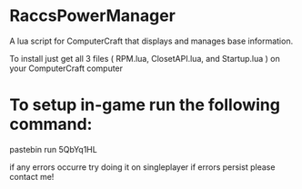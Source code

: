 # RaccsPowerManager
A lua script for ComputerCraft that displays and manages base information.

To install just get all 3 files ( RPM.lua, ClosetAPI.lua, and Startup.lua ) on your ComputerCraft computer

# To setup in-game run the following command: 

pastebin run 5QbYq1HL

if any errors occurre try doing it on singleplayer if errors persist please contact me!
